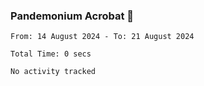 ### Pandemonium Acrobat 🤸

<!--START_SECTION:waka-->

```all_time
From: 14 August 2024 - To: 21 August 2024

Total Time: 0 secs

No activity tracked
```

<!--END_SECTION:waka-->
